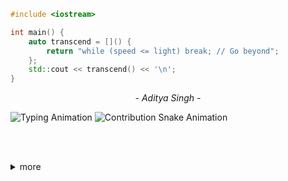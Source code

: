 <p align="center">
  
```cpp
#include <iostream>

int main() {
    auto transcend = []() {
        return "while (speed <= light) break; // Go beyond";
    };
    std::cout << transcend() << '\n';
}
````
</p>
<p align="center"><i>- Aditya Singh -</i></p>

  <img src="https://readme-typing-svg.demolab.com?font=Fira+Code&size=25&pause=1000&center=true&width=435&lines=Contributions+under+Attack+!!" alt="Typing Animation" />
   
  <img src="https://github.com/EchoSingh/EchoSingh/blob/output/snake-realistic.svg" alt="Contribution Snake Animation" />
  
<br /><br />
<details>
<summary>more</summary>
<div align="center">
  
  <a href="https://github.com/EchoSingh">
    <img src="https://readme-typing-svg.demolab.com?font=Fira+Code&size=34&duration=8000&pause=1000&center=true&repeat=true&width=435&lines=Hi%2C+I'm+Aditya+Singh" alt="Typing SVG" />
  </a>
  <br />
 
  <img src="https://i.gifer.com/XOsa.gif" alt="bat flying" width="150" />
  <br /><br />

  <a href="https://linktr.ee/Aditya.Singh.R">
    <img src="https://readme-typing-svg.demolab.com?font=Fira+Code&duration=2000&pause=8000&center=true&repeat=false&width=435&lines=Connect+with+me" alt="Connect Typing SVG" />
  </a>

  <br /><br />


  <img src="https://github-readme-streak-stats-seven-azure.vercel.app?user=EchoSingh&theme=tokyonight-duo&hide_border=true&border_radius=4" alt="GitHub Streak Stats" />

  <br /><br />


  <img src="https://raw.githubusercontent.com/EchoSingh/EchoSingh/main/github-metrics-main.svg" alt="GitHub Metrics" />


### My Followers
<div align="center">
  <table>
    <tr>
      <td align="center">
        <a href="https://github.com/suvanbanerjee">
          <img src="https://avatars.githubusercontent.com/suvanbanerjee" width="50px" alt="suvanbanerjee"/><br />
          <sub><b>Suvan Banerjee</b></sub>
        </a>
      </td>
      <td align="center">
        <a href="https://github.com/PhenomSG">
          <img src="https://avatars.githubusercontent.com/PhenomSG" width="50px" alt="PhenomSG"/><br />
          <sub><b>Sahaj Gupta</b></sub>
        </a>
      </td>
      <td align="center">
        <a href="https://github.com/JahagirdarPrajwal">
          <img src="https://avatars.githubusercontent.com/JahagirdarPrajwal" width="50px" alt="JahagirdarPrajwal"/><br />
          <sub><b>Prajwal Jahagirdar</b></sub>
        </a>
      </td>
      <td align="center">
        <a href="https://github.com/aadyas17">
          <img src="https://avatars.githubusercontent.com/aadyas17" width="50px" alt="aadyas17"/><br />
          <sub><b>Aadya Shrivastava</b></sub>
        </a>
      </td>
    </tr>
    <tr>
      <td align="center">
        <a href="https://github.com/pkparthk">
          <img src="https://avatars.githubusercontent.com/pkparthk" width="50px" alt="pkparthk"/><br />
          <sub><b>Parth Kothari</b></sub>
        </a>
      </td>
      <td align="center">
        <a href="https://github.com/Incharajayaram">
          <img src="https://avatars.githubusercontent.com/Incharajayaram" width="50px" alt="Incharajayaram"/><br />
          <sub><b>Inchara J</b></sub>
        </a>
      </td>
      <td align="center">
        <a href="https://github.com/0xChilli">
          <img src="https://avatars.githubusercontent.com/0xChilli" width="50px" alt="0xChilli"/><br />
          <sub><b>0xChilli</b></sub>
        </a>
      </td>
      <td align="center">
        <a href="https://github.com/chimichangaz">
          <img src="https://avatars.githubusercontent.com/chimichangaz" width="50px" alt="chimichangaz"/><br />
          <sub><b>Akash Arka</b></sub>
        </a>
      </td>
    </tr>
    <tr>
      <td align="center">
        <a href="https://github.com/rahulkrchaudhary">
          <img src="https://avatars.githubusercontent.com/rahulkrchaudhary" width="50px" alt="rahulkrchaudhary"/><br />
          <sub><b>Rahul Kumar</b></sub>
        </a>
      </td>
      <td align="center">
        <a href="https://github.com/1223akash">
          <img src="https://avatars.githubusercontent.com/1223akash" width="50px" alt="1223akash"/><br />
          <sub><b>Akash Goyal</b></sub>
        </a>
      </td>
      <td align="center">
        <a href="https://github.com/Vaibhav-Magadum">
          <img src="https://avatars.githubusercontent.com/Vaibhav-Magadum" width="50px" alt="Vaibhav-Magadum"/><br />
          <sub><b>Vaibhav Magadum</b></sub>
        </a>
      </td>
      <td align="center">
        <a href="https://github.com/avii09">
          <img src="https://avatars.githubusercontent.com/avii09" width="50px" alt="avii09"/><br />
          <sub><b>Avantika Kesarwani</b></sub>
        </a>
      </td>
    </tr>
    <tr>
      <td align="center">
        <a href="https://github.com/islimeng">
          <img src="https://avatars.githubusercontent.com/islimeng" width="50px" alt="islimeng"/><br />
          <sub><b>Say Hello Islimeng</b></sub>
        </a>
      </td>
      <td align="center">
        <a href="https://github.com/Vikas0262">
          <img src="https://avatars.githubusercontent.com/Vikas0262" width="50px" alt="Vikas0262"/><br />
          <sub><b>Vikas Vishwakarma</b></sub>
        </a>
      </td>
      <td align="center">
        <a href="https://github.com/scapelinked">
          <img src="https://avatars.githubusercontent.com/scapelinked" width="50px" alt="scapelinked"/><br />
          <sub><b>Aisha Kaur</b></sub>
        </a>
      </td>
      <td align="center">
        <a href="https://github.com/y-sudharshan">
          <img src="https://avatars.githubusercontent.com/y-sudharshan" width="50px" alt="y-sudharshan"/><br />
          <sub><b>Y Sudharshan</b></sub>
        </a>
      </td>
    </tr>
    <tr>
      <td align="center">
        <a href="https://github.com/Surajsm60720">
          <img src="https://avatars.githubusercontent.com/Surajsm60720" width="50px" alt="Surajsm60720"/><br />
          <sub><b>Suraj SM</b></sub>
        </a>
      </td>
      <td align="center">
        <a href="https://github.com/Prakharsahu10">
          <img src="https://avatars.githubusercontent.com/Prakharsahu10" width="50px" alt="Prakharsahu10"/><br />
          <sub><b>Prakhar Sahu</b></sub>
        </a>
      </td>
      <td align="center">
        <a href="https://github.com/kylehonke">
          <img src="https://avatars.githubusercontent.com/kylehonke" width="50px" alt="kylehonke"/><br />
          <sub><b>Kyle Honke</b></sub>
        </a>
      </td>
      <td align="center">
        <a href="https://github.com/Harshjosh361">
          <img src="https://avatars.githubusercontent.com/Harshjosh361" width="50px" alt="Harshjosh361"/><br />
          <sub><b>Harsh Joshi</b></sub>
        </a>
      </td>
    </tr>
    <tr>
      <td align="center">
        <a href="https://github.com/vedant-35">
          <img src="https://avatars.githubusercontent.com/vedant-35" width="50px" alt="vedant-35"/><br />
          <sub><b>Vedant Rajendra Balpande</b></sub>
        </a>
      </td>
      <td align="center">
        <a href="https://github.com/ShreyaMahadev">
          <img src="https://avatars.githubusercontent.com/ShreyaMahadev" width="50px" alt="ShreyaMahadev"/><br />
          <sub><b>Shreya Mahadev</b></sub>
        </a>
      </td>
    </tr>
  </table>
</div>
